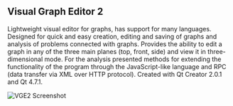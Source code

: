 Visual Graph Editor 2
---------------------
Lightweight visual editor for graphs, has support for many languages.
Designed for quick and easy creation, editing and saving of graphs and
analysis of problems connected with graphs. Provides the ability to edit
a graph in any of the three main planes (top, front, side) and view it
in three-dimensional mode. For the analysis presented methods for
extending the functionality of the program through the JavaScript-like
language and RPC (data transfer via XML over HTTP protocol). Created
with Qt Creator 2.0.1 and Qt 4.7.1.

![VGE2 Screenshot](http://imageshack.com/a/img538/254/uatTTf.png)
